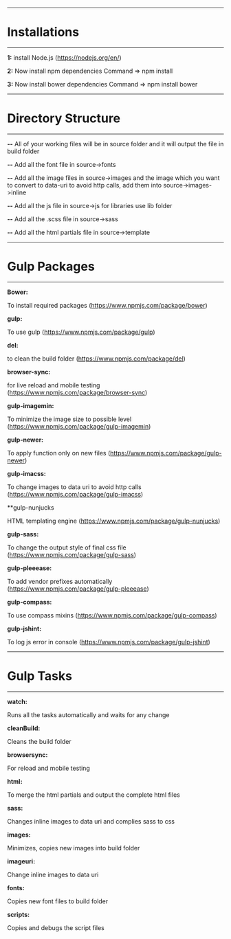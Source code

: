 ----------------------
# Installations
----------------------

**1:** install Node.js (https://nodejs.org/en/)

**2:** Now install npm dependencies
Command => npm install

**3:** Now install bower dependencies
Command => npm install bower


----------------------
# Directory Structure
----------------------

**--** All of your working files will be in source folder and it will output the file in build folder

**--** Add all the font file in source->fonts

**--** Add all the image files in source->images and the image which you want to convert to data-uri to avoid http calls, add them into source->images->inline

**--** Add all the js file in source->js for libraries use lib folder

**--** Add all the .scss file in source->sass

**--** Add all the html partials file in source->template




----------------------
# Gulp Packages
----------------------

**Bower:**

To install required packages (https://www.npmjs.com/package/bower)

**gulp:**

To use gulp (https://www.npmjs.com/package/gulp)

**del:**

to clean the build folder (https://www.npmjs.com/package/del)

**browser-sync:**

for live reload and mobile testing (https://www.npmjs.com/package/browser-sync)

**gulp-imagemin:**

To minimize the image size to possible level (https://www.npmjs.com/package/gulp-imagemin)

**gulp-newer:**

To apply function only on new files (https://www.npmjs.com/package/gulp-newer)

**gulp-imacss:**

To change images to data uri to avoid http calls (https://www.npmjs.com/package/gulp-imacss)

**gulp-nunjucks

HTML templating engine (https://www.npmjs.com/package/gulp-nunjucks)

**gulp-sass:**

To change the output style of final css file (https://www.npmjs.com/package/gulp-sass)

**gulp-pleeease:**

To add vendor prefixes automatically (https://www.npmjs.com/package/gulp-pleeease)

**gulp-compass:**

To use compass mixins (https://www.npmjs.com/package/gulp-compass)

**gulp-jshint:**

To log js error in console (https://www.npmjs.com/package/gulp-jshint)




----------------------
# Gulp Tasks
----------------------

**watch:**

Runs all the tasks automatically and waits for any change

**cleanBuild:**

Cleans the build folder

**browsersync:**

For reload and mobile testing

**html:**

To merge the html partials and output the complete html files

**sass:**

Changes inline images to data uri and complies sass to css

**images:**

Minimizes, copies new images into build folder

**imageuri:**

Change inline images to data uri

**fonts:**

Copies new font files to build folder

**scripts:**

Copies and debugs the script files